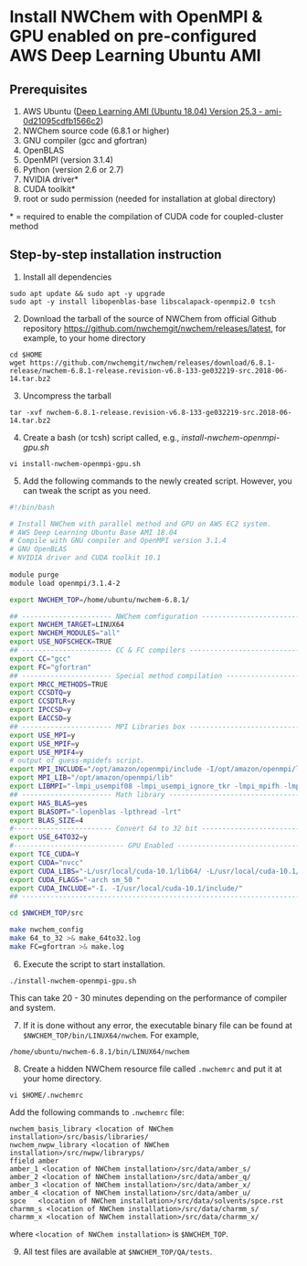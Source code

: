 # Install NWChem with OpenMPI & GPU enabled on pre-configured AWS Deep Learning Ubuntu AMI

## Prerequisites
1. AWS Ubuntu ([Deep Learning AMI (Ubuntu 18.04) Version 25.3 - ami-0d21095cdfb1566c2](https://aws.amazon.com/marketplace/pp/B07Y43P7X5?qid=1574192208398&sr=0-1&ref_=srh_res_product_title))
2. NWChem source code (6.8.1 or higher)
3. GNU compiler (gcc and gfortran)
4. OpenBLAS
5. OpenMPI (version 3.1.4)
6. Python (version 2.6 or 2.7)
7. NVIDIA driver*
8. CUDA toolkit*
9. root or sudo permission (needed for installation at global directory)

\* = required to enable the compilation of CUDA code for coupled-cluster method

## Step-by-step installation instruction

1. Install all dependencies

```
sudo apt update && sudo apt -y upgrade
sudo apt -y install libopenblas-base libscalapack-openmpi2.0 tcsh
```

2. Download the tarball of the source of NWChem from official Github repository https://github.com/nwchemgit/nwchem/releases/latest, for example, to your home directory

```
cd $HOME
wget https://github.com/nwchemgit/nwchem/releases/download/6.8.1-release/nwchem-6.8.1-release.revision-v6.8-133-ge032219-src.2018-06-14.tar.bz2
```

3. Uncompress the tarball

```
tar -xvf nwchem-6.8.1-release.revision-v6.8-133-ge032219-src.2018-06-14.tar.bz2
```

4. Create a bash (or tcsh) script called, e.g., *install-nwchem-openmpi-gpu.sh*

```
vi install-nwchem-openmpi-gpu.sh
```

5. Add the following commands to the newly created script. However, you can tweak the script as you need.

```sh
#!/bin/bash

# Install NWChem with parallel method and GPU on AWS EC2 system.
# AWS Deep Learning Ubuntu Base AMI 18.04
# Compile with GNU compiler and OpenMPI version 3.1.4
# GNU OpenBLAS
# NVIDIA driver and CUDA toolkit 10.1
 
module purge
module load openmpi/3.1.4-2

export NWCHEM_TOP=/home/ubuntu/nwchem-6.8.1/

## ---------------------- NWChem comfiguration ------------------------
export NWCHEM_TARGET=LINUX64
export NWCHEM_MODULES="all"
export USE_NOFSCHECK=TRUE
## ---------------------- CC & FC compilers ---------------------------
export CC="gcc"
export FC="gfortran"
## ---------------------- Special method compilation ------------------
export MRCC_METHODS=TRUE
export CCSDTQ=y
export CCSDTLR=y
export IPCCSD=y
export EACCSD=y
## ---------------------- MPI Libraries box ---------------------------
export USE_MPI=y
export USE_MPIF=y
export USE_MPIF4=y
# output of guess-mpidefs script.
export MPI_INCLUDE="/opt/amazon/openmpi/include -I/opt/amazon/openmpi/lib"
export MPI_LIB="/opt/amazon/openmpi/lib"
export LIBMPI="-lmpi_usempif08 -lmpi_usempi_ignore_tkr -lmpi_mpifh -lmpi"
## ---------------------- Math library --------------------------------
export HAS_BLAS=yes
export BLASOPT="-lopenblas -lpthread -lrt"
export BLAS_SIZE=4
#------------------------ Convert 64 to 32 bit ------------------------
export USE_64TO32=y
#--------------------------- GPU Enabled ------------------------------
export TCE_CUDA=Y
export CUDA="nvcc"
export CUDA_LIBS="-L/usr/local/cuda-10.1/lib64/ -L/usr/local/cuda-10.1/lib64/ -lcudart"
export CUDA_FLAGS="-arch sm_50 "
export CUDA_INCLUDE="-I. -I/usr/local/cuda-10.1/include/"
## --------------------------------------------------------------------

cd $NWCHEM_TOP/src

make nwchem_config
make 64_to_32 >& make_64to32.log
make FC=gfortran >& make.log
```

6. Execute the script to start installation.

```
./install-nwchem-openmpi-gpu.sh
```

This can take 20 - 30 minutes depending on the performance of compiler and system.

7. If it is done without any error, the executable binary file can be found at `$NWCHEM_TOP/bin/LINUX64/nwchem`. For example,

```
/home/ubuntu/nwchem-6.8.1/bin/LINUX64/nwchem
```

8. Create a hidden NWChem resource file called `.nwchemrc` and put it at your home directory.

```
vi $HOME/.nwchemrc
```

Add the following commands to `.nwchemrc` file:

```
nwchem_basis_library <location of NWChem installation>/src/basis/libraries/
nwchem_nwpw_library <location of NWChem installation>/src/nwpw/libraryps/
ffield amber
amber_1 <location of NWChem installation>/src/data/amber_s/
amber_2 <location of NWChem installation>/src/data/amber_q/
amber_3 <location of NWChem installation>/src/data/amber_x/
amber_4 <location of NWChem installation>/src/data/amber_u/
spce   <location of NWChem installation>/src/data/solvents/spce.rst
charmm_s <location of NWChem installation>/src/data/charmm_s/
charmm_x <location of NWChem installation>/src/data/charmm_x/
```

where `<location of NWChem installation>` is `$NWCHEM_TOP`.

9. All test files are available at `$NWCHEM_TOP/QA/tests`.
